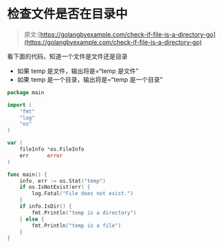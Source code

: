 # 检查文件是否在目录中

> 原文:[https://golangbyexample.com/check-if-file-is-a-directory-go](https://golangbyexample.com/check-if-file-is-a-directory-go)

看下面的代码，知道一个文件是文件还是目录

*   如果 temp 是文件，输出将是=“temp 是文件”
*   如果 temp 是一个目录，输出将是=“temp 是一个目录”

```go
package main

import (
    "fmt"
    "log"
    "os"
)

var (
    fileInfo *os.FileInfo
    err      error
)

func main() {
    info, err := os.Stat("temp")
    if os.IsNotExist(err) {
        log.Fatal("File does not exist.")
    }
    if info.IsDir() {
        fmt.Println("temp is a directory")
    } else {
        fmt.Println("temp is a file")
    }
}
```